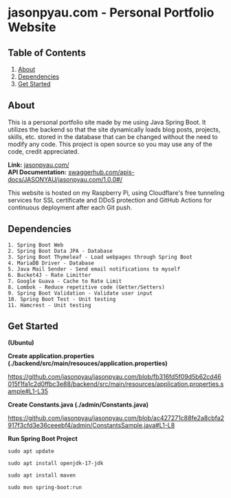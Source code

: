 # jasonpyau.com - Personal Portfolio Website

## Table of Contents
<ol>
  <li><a href="#about">About</a></li>
  <li><a href="#dependencies">Dependencies</a></li>
  <li><a href="#get-started">Get Started</a></li>
</ol>


## About
This is a personal portfolio site made by me using Java Spring Boot. It utilizes the backend so that the site dynamically loads blog posts, projects, skills, etc. stored in the database that can be changed without the need to modify any code. This project is open source so you may use any of the code, credit appreciated. 

**Link:** <a href="https://jasonpyau.com">jasonpyau.com/</a>
<br>
**API Documentation:** <a href="https://app.swaggerhub.com/apis-docs/JASONYAU/jasonpyau.com/1.0.0#/">swaggerhub.com/apis-docs/JASONYAU/jasonpyau.com/1.0.0#/</a>

This website is hosted on my Raspberry Pi, using Cloudflare's free tunneling services for SSL certificate and DDoS protection and GitHub Actions for continuous deployment after each Git push.

## Dependencies
```
1. Spring Boot Web
2. Spring Boot Data JPA - Database
3. Spring Boot Thymeleaf - Load webpages through Spring Boot
4. MariaDB Driver - Database
5. Java Mail Sender - Send email notifications to myself
6. Bucket4J - Rate Limitter
7. Google Guava - Cache to Rate Limit
8. Lombok - Reduce repetitive code (Getter/Setters)
9. Spring Boot Validation - Validate user input
10. Spring Boot Test - Unit testing
11. Hamcrest - Unit testing
```

## Get Started
**(Ubuntu)**

**Create application.properties (./backend/src/main/resouces/application.properties)**

https://github.com/jasonpyau/jasonpyau.com/blob/fb316fd5f09d5b62cd46015f1fa1c2d0ffbc3e88/backend/src/main/resources/application.properties.sample#L1-L35

**Create Constants.java (./admin/Constants.java)**

https://github.com/jasonpyau/jasonpyau.com/blob/ac427271c88fe2a8cbfa2917f3cfd3e36ceeebf4/admin/ConstantsSample.java#L1-L8

**Run Spring Boot Project**
```
sudo apt update

sudo apt install openjdk-17-jdk

sudo apt install maven

sudo mvn spring-boot:run
```

